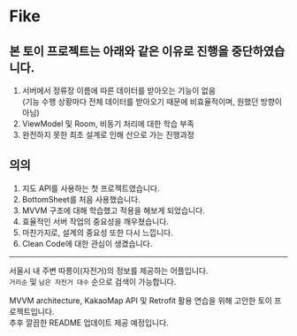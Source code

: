 # Fike
## 본 토이 프로젝트는 아래와 같은 이유로 진행을 중단하였습니다.  
1. 서버에서 정류장 이름에 따른 데이터를 받아오는 기능이 없음  
(기능 수행 상황마다 전체 데이터를 받아오기 때문에 비효율적이며, 원했던 방향이 아님)  
2. ViewModel 및 Room, 비동기 처리에 대한 학습 부족
3. 완전하지 못한 최초 설계로 인해 산으로 가는 진행과정

## 의의
1. 지도 API를 사용하는 첫 프로젝트였습니다.
2. BottomSheet를 처음 사용했습니다.
3. MVVM 구조에 대해 학습했고 적용을 해보게 되었습니다.
4. 효율적인 서버 작업의 중요성을 깨우쳤습니다.
5. 마찬가지로, 설계의 중요성 또한 다시 느낍니다.
6. Clean Code에 대한 관심이 생겼습니다.
---
서울시 내 주변 따릉이(자전거)의 정보를 제공하는 어플입니다.  
`거리순` 및 `남은 자전거 대수` 순으로 검색이 가능합니다.

MVVM architecture, KakaoMap API 및 Retrofit 활용 연습을 위해 고안한 토이 프로젝트입니다.  
추후 깔끔한 README 업데이트 제공 예정입니다.
